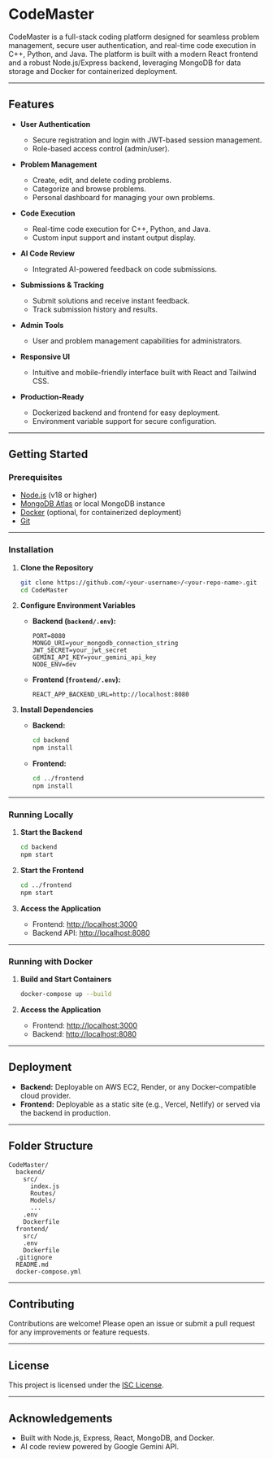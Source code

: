 # CodeMaster

CodeMaster is a full-stack coding platform designed for seamless problem management, secure user authentication, and real-time code execution in C++, Python, and Java. The platform is built with a modern React frontend and a robust Node.js/Express backend, leveraging MongoDB for data storage and Docker for containerized deployment.

---

## Features

- **User Authentication**
  - Secure registration and login with JWT-based session management.
  - Role-based access control (admin/user).

- **Problem Management**
  - Create, edit, and delete coding problems.
  - Categorize and browse problems.
  - Personal dashboard for managing your own problems.

- **Code Execution**
  - Real-time code execution for C++, Python, and Java.
  - Custom input support and instant output display.

- **AI Code Review**
  - Integrated AI-powered feedback on code submissions.

- **Submissions & Tracking**
  - Submit solutions and receive instant feedback.
  - Track submission history and results.

- **Admin Tools**
  - User and problem management capabilities for administrators.

- **Responsive UI**
  - Intuitive and mobile-friendly interface built with React and Tailwind CSS.

- **Production-Ready**
  - Dockerized backend and frontend for easy deployment.
  - Environment variable support for secure configuration.

---

## Getting Started

### Prerequisites

- [Node.js](https://nodejs.org/) (v18 or higher)
- [MongoDB Atlas](https://www.mongodb.com/cloud/atlas) or local MongoDB instance
- [Docker](https://www.docker.com/) (optional, for containerized deployment)
- [Git](https://git-scm.com/)

---

### Installation

1. **Clone the Repository**
   ```sh
   git clone https://github.com/<your-username>/<your-repo-name>.git
   cd CodeMaster
   ```

2. **Configure Environment Variables**

   - **Backend (`backend/.env`):**
     ```
     PORT=8080
     MONGO_URI=your_mongodb_connection_string
     JWT_SECRET=your_jwt_secret
     GEMINI_API_KEY=your_gemini_api_key
     NODE_ENV=dev
     ```

   - **Frontend (`frontend/.env`):**
     ```
     REACT_APP_BACKEND_URL=http://localhost:8080
     ```

3. **Install Dependencies**

   - **Backend:**
     ```sh
     cd backend
     npm install
     ```

   - **Frontend:**
     ```sh
     cd ../frontend
     npm install
     ```

---

### Running Locally

1. **Start the Backend**
   ```sh
   cd backend
   npm start
   ```

2. **Start the Frontend**
   ```sh
   cd ../frontend
   npm start
   ```

3. **Access the Application**
   - Frontend: [http://localhost:3000](http://localhost:3000)
   - Backend API: [http://localhost:8080](http://localhost:8080)

---

### Running with Docker

1. **Build and Start Containers**
   ```sh
   docker-compose up --build
   ```

2. **Access the Application**
   - Frontend: [http://localhost:3000](http://localhost:3000)
   - Backend: [http://localhost:8080](http://localhost:8080)

---

## Deployment

- **Backend:** Deployable on AWS EC2, Render, or any Docker-compatible cloud provider.
- **Frontend:** Deployable as a static site (e.g., Vercel, Netlify) or served via the backend in production.

---

## Folder Structure

```
CodeMaster/
  backend/
    src/
      index.js
      Routes/
      Models/
      ...
    .env
    Dockerfile
  frontend/
    src/
    .env
    Dockerfile
  .gitignore
  README.md
  docker-compose.yml
```

---

## Contributing

Contributions are welcome! Please open an issue or submit a pull request for any improvements or feature requests.

---

## License

This project is licensed under the [ISC License](LICENSE).

---

## Acknowledgements

- Built with Node.js, Express, React, MongoDB, and Docker.
- AI code review powered by Google Gemini API.
